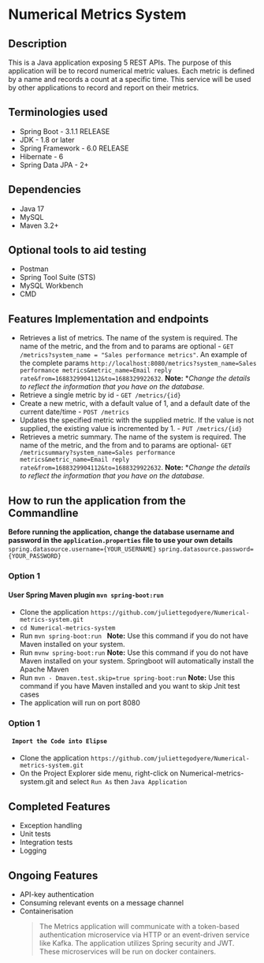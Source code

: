 # Numerical Metrics System

## Description
This is a Java application exposing 5 REST APIs. The purpose of this application will be to record numerical metric values. Each metric is defined by a name and records a count at a specific time. This service will be used by other applications to record and report on their metrics.

## Terminologies used
- Spring Boot - 3.1.1 RELEASE
- JDK - 1.8 or later
- Spring Framework - 6.0 RELEASE
- Hibernate - 6
- Spring Data JPA - 2+

## Dependencies
- Java 17
- MySQL
- Maven 3.2+

## Optional tools to aid testing
- Postman
- Spring Tool Suite (STS)
- MySQL Workbench
- CMD

## Features Implementation and endpoints
- Retrieves a list of metrics. The name of the system is required. The name of the metric, and the from and to params are optional - `GET /metrics?system_name = "Sales performance metrics"`. An example of the complete params `http://localhost:8080/metrics?system_name=Sales performance metrics&metric_name=Email reply rate&from=1688329904112&to=1688329922632`. **Note:** **Change the details to reflect the information that you have on the database.*
- Retrieve a single metric by id - `GET /metrics/{id}`
- Create a new metric, with a default value of 1, and a default date of the current date/time - `POST /metrics`
- Updates the specified metric with the supplied metric. If the value is not supplied, the existing value is incremented by 1. - `PUT /metrics/{id}`
- Retrieves a metric summary. The name of the system is required. The name of the metric, and the from and to params are optional- `GET /metricsummary?system_name=Sales performance metrics&metric_name=Email reply rate&from=1688329904112&to=1688329922632`. **Note:** **Change the details to reflect the information that you have on the database.*

## How to run the application from the Commandline

**Before running the application, change the database username and password in the `application.properties` file to use your own details**
```spring.datasource.username={YOUR_USERNAME}```
```spring.datasource.password={YOUR_PASSWORD}```

### Option 1
#### User Spring Maven plugin ```mvn spring-boot:run```
- Clone the application `https://github.com/juliettegodyere/Numerical-metrics-system.git`
- `cd Numerical-metrics-system`
- Run ```mvn spring-boot:run ``` **Note:** Use this command if you do not have Maven installed on your system.
- Run ``` mvnw spring-boot:run ``` **Note:** Use this command if you do not have Maven installed on your system. Springboot will automatically install the Apache Maven
- Run ``` mvn - Dmaven.test.skip=true spring-boot:run ``` **Note:** Use this command if you have Maven installed and you want to skip Jnit test cases
- The application will run on port 8080

### Option 1
#### ``` Import the Code into Elipse```
- Clone the application `https://github.com/juliettegodyere/Numerical-metrics-system.git`
- On the Project Explorer side menu, right-click on Numerical-metrics-system.git and select `Run As` then `Java Application`

## Completed Features
- Exception handling
- Unit tests
- Integration tests
- Logging

## Ongoing Features
- API-key authentication
- Consuming relevant events on a message channel
- Containerisation
  > The Metrics application will communicate with a token-based authentication microservice via HTTP or an event-driven service like Kafka. The application utilizes Spring security and JWT. These microservices will be run on docker containers.
